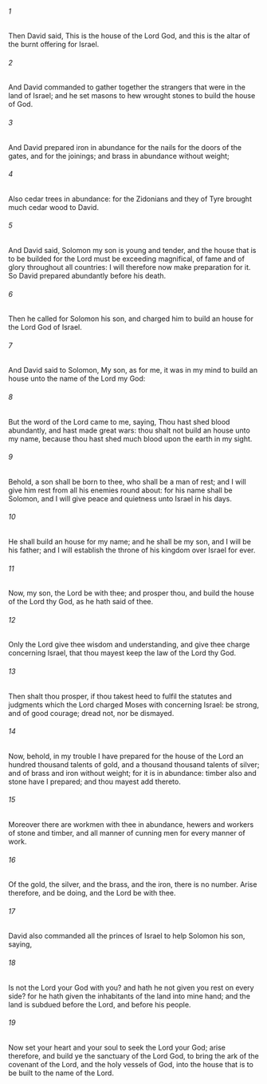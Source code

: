###### 1
Then David said, This is the house of the Lord God, and this is the altar of the burnt offering for Israel.

###### 2
And David commanded to gather together the strangers that were in the land of Israel; and he set masons to hew wrought stones to build the house of God.

###### 3
And David prepared iron in abundance for the nails for the doors of the gates, and for the joinings; and brass in abundance without weight;

###### 4
Also cedar trees in abundance: for the Zidonians and they of Tyre brought much cedar wood to David.

###### 5
And David said, Solomon my son is young and tender, and the house that is to be builded for the Lord must be exceeding magnifical, of fame and of glory throughout all countries: I will therefore now make preparation for it. So David prepared abundantly before his death.

###### 6
Then he called for Solomon his son, and charged him to build an house for the Lord God of Israel.

###### 7
And David said to Solomon, My son, as for me, it was in my mind to build an house unto the name of the Lord my God:

###### 8
But the word of the Lord came to me, saying, Thou hast shed blood abundantly, and hast made great wars: thou shalt not build an house unto my name, because thou hast shed much blood upon the earth in my sight.

###### 9
Behold, a son shall be born to thee, who shall be a man of rest; and I will give him rest from all his enemies round about: for his name shall be Solomon, and I will give peace and quietness unto Israel in his days.

###### 10
He shall build an house for my name; and he shall be my son, and I will be his father; and I will establish the throne of his kingdom over Israel for ever.

###### 11
Now, my son, the Lord be with thee; and prosper thou, and build the house of the Lord thy God, as he hath said of thee.

###### 12
Only the Lord give thee wisdom and understanding, and give thee charge concerning Israel, that thou mayest keep the law of the Lord thy God.

###### 13
Then shalt thou prosper, if thou takest heed to fulfil the statutes and judgments which the Lord charged Moses with concerning Israel: be strong, and of good courage; dread not, nor be dismayed.

###### 14
Now, behold, in my trouble I have prepared for the house of the Lord an hundred thousand talents of gold, and a thousand thousand talents of silver; and of brass and iron without weight; for it is in abundance: timber also and stone have I prepared; and thou mayest add thereto.

###### 15
Moreover there are workmen with thee in abundance, hewers and workers of stone and timber, and all manner of cunning men for every manner of work.

###### 16
Of the gold, the silver, and the brass, and the iron, there is no number. Arise therefore, and be doing, and the Lord be with thee.

###### 17
David also commanded all the princes of Israel to help Solomon his son, saying,

###### 18
Is not the Lord your God with you? and hath he not given you rest on every side? for he hath given the inhabitants of the land into mine hand; and the land is subdued before the Lord, and before his people.

###### 19
Now set your heart and your soul to seek the Lord your God; arise therefore, and build ye the sanctuary of the Lord God, to bring the ark of the covenant of the Lord, and the holy vessels of God, into the house that is to be built to the name of the Lord.

